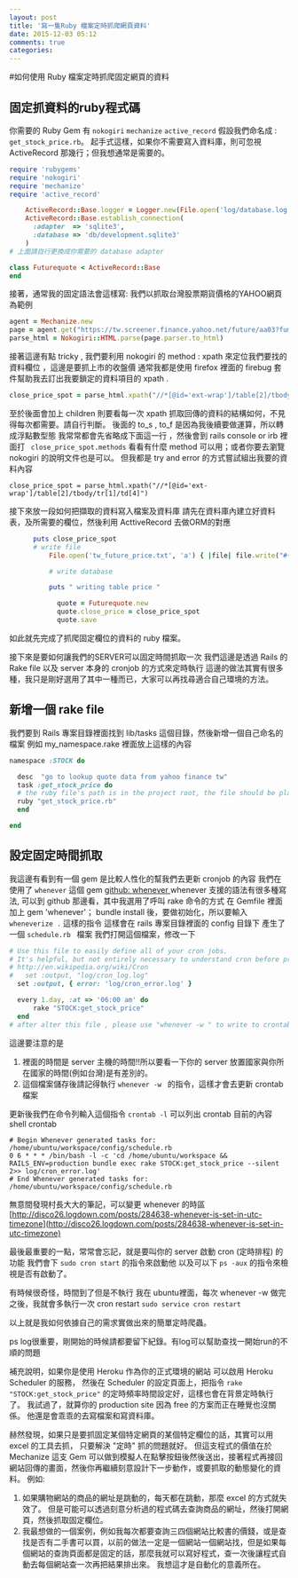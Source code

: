 ```yaml
---
layout: post
title: '寫一隻Ruby 檔案定時抓爬網頁資料'
date: 2015-12-03 05:12
comments: true
categories:
---
```

#如何使用 Ruby 檔案定時抓爬固定網頁的資料
## 固定抓資料的ruby程式碼
你需要的 Ruby Gem 有
`nokogiri`
`mechanize`
`active_record`
假設我們命名成 : ` get_stock_price.rb `。
起手式這樣，如果你不需要寫入資料庫，則可忽視 ActiveRecord 那幾行；但我想通常是需要的。
```ruby get_stock_price.rb
require 'rubygems'
require 'nokogiri'
require 'mechanize'
require 'active_record'

	ActiveRecord::Base.logger = Logger.new(File.open('log/database.log', 'w'))
	ActiveRecord::Base.establish_connection(
	  :adapter  => 'sqlite3',
	  :database => 'db/development.sqlite3'
	)
# 上面請自行更換成你需要的 database adapter

class Futurequote < ActiveRecord::Base
end
```

接著，通常我的固定語法會這樣寫: 我們以抓取台灣股票期貨價格的YAHOO網頁為範例
```ruby get_stock_price.rb
agent = Mechanize.new
page = agent.get("https://tw.screener.finance.yahoo.net/future/aa03?fumr=futurepart")
parse_html = Nokogiri::HTML.parse(page.parser.to_html)
```

接著這邊有點 tricky ,  我們要利用 nokogiri 的 method :  xpath 來定位我們要找的資料欄位 ，這邊是要抓上市的收盤價
通常我都是使用  firefox 裡面的 firebug 套件幫助我去訂出我要鎖定的資料項目的 xpath .

```ruby get_stock_price.rb
close_price_spot = parse_html.xpath("//*[@id='ext-wrap']/table[2]/tbody/tr[1]/td[4]").children.to_s.to_f
```
至於後面會加上 children 則要看每一次 xpath 抓取回傳的資料的結構如何，不見得每次都需要。請自行判斷。
後面的 to_s , to_f  是因為我後續要做運算，所以轉成浮點數型態
我常常都會先省略成下面這一行 ，然後會到 rails console or irb 裡面打 ` close_price_spot.methods` 看看有什麼 method 可以用；或者你要去瀏覽 nokogiri 的說明文件也是可以。 但我都是 try and error 的方式嘗試組出我要的資料內容
```  
close_price_spot = parse_html.xpath("//*[@id='ext-wrap']/table[2]/tbody/tr[1]/td[4]")
```

接下來放一段如何把擷取的資料寫入檔案及資料庫
請先在資料庫內建立好資料表，及所需要的欄位，然後利用 ActtiveRecord 去做ORM的對應
```ruby get_stock_price.rb
      puts close_price_spot
      # write file
		  File.open('tw_future_price.txt', 'a') { |file| file.write("#{close_price_spot}\n") }

		  # write database

		  puts " writing table price "

     		quote = Futurequote.new
		    quote.close_price = close_price_spot
		    quote.save
```
如此就先完成了抓爬固定欄位的資料的 ruby 檔案。

接下來是要如何讓我們的SERVER可以固定時間抓取一次
我們這邊是透過 Rails 的 Rake file 以及 server 本身的 cronjob 的方式來定時執行
這邊的做法其實有很多種，我只是剛好選用了其中一種而已，大家可以再找尋適合自己環境的方法。
## 新增一個 rake file
我們要到 Rails 專案目錄裡面找到 lib/tasks 這個目錄，然後新增一個自己命名的檔案 例如 my_namespace.rake
裡面放上這樣的內容

```ruby my_namespace.rake
namespace :STOCK do

  desc  "go to lookup quote data from yahoo finance tw"
  task :get_stock_price do
  # the ruby file's path is in the project root, the file should be placed in there
  ruby "get_stock_price.rb"
  end

end
```
## 設定固定時間抓取


我這邊有看到有一個 gem 是比較人性化的幫我們去更新 cronjob 的內容
我們在使用了 `whenever` 這個 gem   [github: whenever ](https://github.com/javan/whenever)
whenever 支援的語法有很多種寫法, 可以到 github 那邊看，其中我選用了呼叫 rake 命令的方式
在 Gemfile 裡面加上  gem 'whenever'；
bundle install 後，要做初始化，所以要輸入  `wheneverize .` 這樣的指令
這樣會在 rails 專案目錄裡面的  config 目錄下 產生了一個  `schedule.rb ` 檔案
我們打開這個檔案，修改一下
```ruby schedule.rb
# Use this file to easily define all of your cron jobs.
# It's helpful, but not entirely necessary to understand cron before proceeding.
# http://en.wikipedia.org/wiki/Cron
#   set :output, "log/cron_log.log"
  set :output, { error: 'log/cron_error.log' }

  every 1.day, :at => '06:00 am' do
      rake "STOCK:get_stock_price"
  end
# after alter this file , please use "whenever -w " to write to crontab file
```
這邊要注意的是
1. 裡面的時間是 server 主機的時間!!所以要看一下你的 server 放置國家與你所在國家的時間(例如台灣)是有差別的。
2. 這個檔案儲存後請記得執行 `whenever -w ` 的指令，這樣才會去更新 crontab 檔案

更新後我們在命令列輸入這個指令 ` crontab -l `  可以列出 crontab 目前的內容
shell crontab
```
# Begin Whenever generated tasks for: /home/ubuntu/workspace/config/schedule.rb
0 6 * * * /bin/bash -l -c 'cd /home/ubuntu/workspace && RAILS_ENV=production bundle exec rake STOCK:get_stock_price --silent 2>> log/cron_error.log'
# End Whenever generated tasks for: /home/ubuntu/workspace/config/schedule.rb
```
無意間發現村長大大的筆記，可以變更 whenever 的時區
[http://disco26.logdown.com/posts/284638-whenever-is-set-in-utc-timezone](http://disco26.logdown.com/posts/284638-whenever-is-set-in-utc-timezone)


最後最重要的一點，常常會忘記，就是要叫你的 server 啟動 cron (定時排程)  的功能
我們會下 ` sudo cron start ` 的指令來啟動他
以及可以下  ` ps -aux ` 的指令來檢視是否有啟動了。

有時候很奇怪，時間到了但是不執行
我在 ubuntu裡面，每次 whenever -w 做完之後，我就會多執行一次 cron restart
`sudo service cron restart`

以上就是我如何依據自己的需求實做出來的簡單定時爬蟲。

ps log很重要，剛開始的時候請都要留下紀錄。有log可以幫助查找一開始run的不順的問題

>
補充說明，如果你是使用 Heroku 作為你的正式環境的網站
可以啟用 Heroku Scheduler  的服務，
然後在 Scheduler 的設定頁面上，把指令 `rake "STOCK:get_stock_price"` 的定時頻率時間設定好，這樣也會在背景定時執行了。 我試過了，就算你的 production site 因為 free 的方案而正在睡覺也沒關係。 他還是會乖乖的去寫檔案和寫資料庫。

赫然發現，如果只是要抓固定某個特定網頁的某個特定欄位的話，其實可以用 excel 的工具去抓， 只要解決 "定時" 抓的問題就好。 但這支程式的價值在於 Mechanize 這支 Gem 可以做到模擬人在點擊按鈕後然後送出，接著程式再接回網站回傳的畫面，然後你再繼續刻意設計下一步動作，或要抓取的動態變化的資料。
例如:
1. 如果購物網站的商品的網址是跳動的，每天都在跳動，那麼 excel 的方式就失效了。 但是可能可以透過刻意分析過的程式碼去查詢商品的網址，然後打開網頁，然後抓取固定欄位。
2. 我最想做的一個案例，例如我每次都要查詢三四個網站比較書的價錢，或是查找是否有二手書可以買，以前的做法一定是一個網站一個網站找，但是如果每個網站的查詢頁面都是固定的話，那麼我就可以寫好程式，查一次後讓程式自動去每個網站查一次再把結果排出來。  我想這才是自動化的意義所在。
